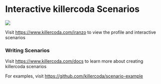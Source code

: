 # Interactive killercoda Scenarios

[![](http://shields.killercoda.com/killercoda/iranzo/count.svg)](https://www.killercoda.com/iranzo "Get your profile on killercoda.com")

Visit https://www.killercoda.com/iranzo to view the profile and interactive scenarios

### Writing Scenarios
Visit https://www.killercoda.com/docs to learn more about creating killercoda scenarios

For examples, visit https://github.com/killercoda/scenario-example
